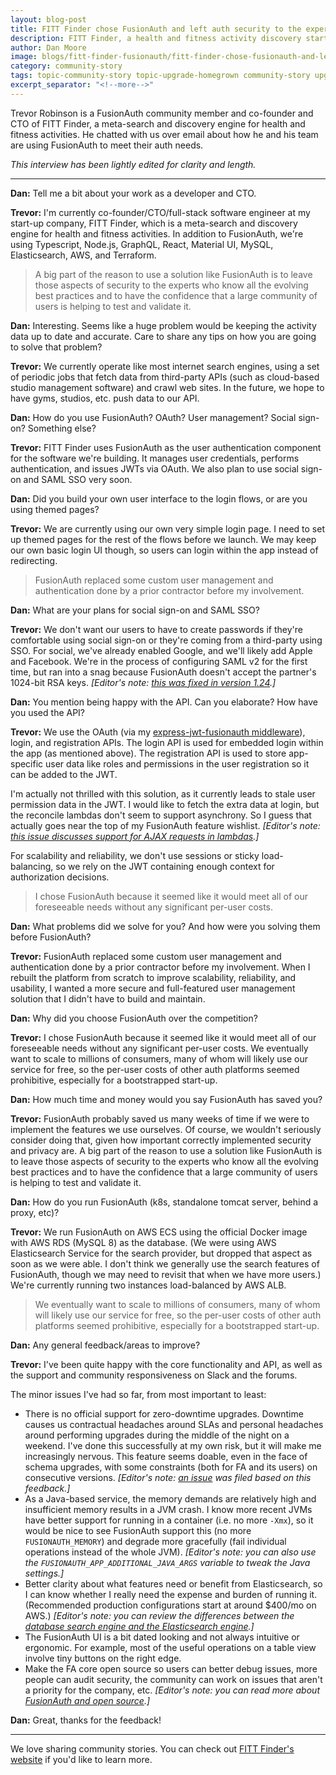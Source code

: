 ```yaml
---
layout: blog-post
title: FITT Finder chose FusionAuth and left auth security to the experts
description: FITT Finder, a health and fitness activity discovery startup, uses FusionAuth because they want to prepare for millions of users.
author: Dan Moore
image: blogs/fitt-finder-fusionauth/fitt-finder-chose-fusionauth-and-left-auth-security-to-the-experts.png
category: community-story
tags: topic-community-story topic-upgrade-homegrown community-story upgrade homegrown jwt
excerpt_separator: "<!--more-->"
---
```


Trevor Robinson is a FusionAuth community member and co-founder and CTO of FITT Finder, a meta-search and discovery engine for health and fitness activities. He chatted with us over email about how he and his team are using FusionAuth to meet their auth needs. 

<!--more-->

*This interview has been lightly edited for clarity and length.*

-------

**Dan:** Tell me a bit about your work as a developer and CTO.

**Trevor:** I'm currently co-founder/CTO/full-stack software engineer at my start-up company, FITT Finder, which is a meta-search and discovery engine for health and fitness activities. In addition to FusionAuth, we're using Typescript, Node.js, GraphQL, React, Material UI, MySQL, Elasticsearch, AWS, and Terraform.

> A big part of the reason to use a solution like FusionAuth is to leave those aspects of security to the experts who know all the evolving best practices and to have the confidence that a large community of users is helping to test and validate it.

**Dan:** Interesting. Seems like a huge problem would be keeping the activity data up to date and accurate. Care to share any tips on how you are going to solve that problem?

**Trevor:** We currently operate like most internet search engines, using a set of periodic jobs that fetch data from third-party APIs (such as cloud-based studio management software) and crawl web sites. In the future, we hope to have gyms, studios, etc. push data to our API.

**Dan:** How do you use FusionAuth? OAuth? User management? Social sign-on? Something else?

**Trevor:** FITT Finder uses FusionAuth as the user authentication component for the software we're building. It manages user credentials, performs authentication, and issues JWTs via OAuth. We also plan to use social sign-on and SAML SSO very soon.

**Dan:** Did you build your own user interface to the login flows, or are you using themed pages?

**Trevor:** We are currently using our own very simple login page. I need to set up themed pages for the rest of the flows before we launch. We may keep our own basic login UI though, so users can login within the app instead of redirecting.

> FusionAuth replaced some custom user management and authentication done by a prior contractor before my involvement. 

**Dan:** What are your plans for social sign-on and SAML SSO?

**Trevor:** We don't want our users to have to create passwords if they're comfortable using social sign-on or they're coming from a third-party using SSO. For social, we've already enabled Google, and we'll likely add Apple and Facebook. We're in the process of configuring SAML v2 for the first time, but ran into a snag because FusionAuth doesn't accept the partner's 1024-bit RSA keys. _[Editor's note: [this was fixed in version 1.24](https://github.com/FusionAuth/fusionauth-issues/issues/1091).]_

**Dan:** You mention being happy with the API. Can you elaborate? How have you used the API?

**Trevor:** We use the OAuth (via my [express-jwt-fusionauth middleware](https://github.com/trevorr/express-jwt-fusionauth)), login, and registration APIs. The login API is used for embedded login within the app (as mentioned above). The registration API is used to store app-specific user data like roles and permissions in the user registration so it can be added to the JWT. 

I'm actually not thrilled with this solution, as it currently leads to stale user permission data in the JWT. I would like to fetch the extra data at login, but the reconcile lambdas don't seem to support asynchrony. So I guess that actually goes near the top of my FusionAuth feature wishlist. _[Editor's note: [this issue discusses support for AJAX requests in lambdas](https://github.com/FusionAuth/fusionauth-issues/issues/267).]_ 

For scalability and reliability, we don't use sessions or sticky load-balancing, so we rely on the JWT containing enough context for authorization decisions.

> I chose FusionAuth because it seemed like it would meet all of our foreseeable needs without any significant per-user costs. 

**Dan:** What problems did we solve for you? And how were you solving them before FusionAuth?

**Trevor:** FusionAuth replaced some custom user management and authentication done by a prior contractor before my involvement. When I rebuilt the platform from scratch to improve scalability, reliability, and usability, I wanted a more secure and full-featured user management solution that I didn't have to build and maintain.

**Dan:** Why did you choose FusionAuth over the competition?

**Trevor:** I chose FusionAuth because it seemed like it would meet all of our foreseeable needs without any significant per-user costs. We eventually want to scale to millions of consumers, many of whom will likely use our service for free, so the per-user costs of other auth platforms seemed prohibitive, especially for a bootstrapped start-up.

**Dan:** How much time and money would you say FusionAuth has saved you?

**Trevor:** FusionAuth probably saved us many weeks of time if we were to implement the features we use ourselves. Of course, we wouldn't seriously consider doing that, given how important correctly implemented security and privacy are. A big part of the reason to use a solution like FusionAuth is to leave those aspects of security to the experts who know all the evolving best practices and to have the confidence that a large community of users is helping to test and validate it.

**Dan:** How do you run FusionAuth (k8s, standalone tomcat server, behind a proxy, etc)?

**Trevor:** We run FusionAuth on AWS ECS using the official Docker image with AWS RDS (MySQL 8) as the database. (We were using AWS Elasticsearch Service for the search provider, but dropped that aspect as soon as we were able. I don't think we generally use the search features of FusionAuth, though we may need to revisit that when we have more users.) We're currently running two instances load-balanced by AWS ALB.

> We eventually want to scale to millions of consumers, many of whom will likely use our service for free, so the per-user costs of other auth platforms seemed prohibitive, especially for a bootstrapped start-up.

**Dan:** Any general feedback/areas to improve?

**Trevor:** I've been quite happy with the core functionality and API, as well as the support and community responsiveness on Slack and the forums. 

The minor issues I've had so far, from most important to least:

* There is no official support for zero-downtime upgrades. Downtime causes us contractual headaches around SLAs and personal headaches around performing upgrades during the middle of the night on a weekend. I've done this successfully at my own risk, but it will make me increasingly nervous. This feature seems doable, even in the face of schema upgrades, with some constraints (both for FA and its users) on consecutive versions. _[Editor's note: [an issue](https://github.com/FusionAuth/fusionauth-issues/issues/1240) was filed based on this feedback.]_
* As a Java-based service, the memory demands are relatively high and insufficient memory results in a JVM crash. I know more recent JVMs have better support for running in a container (i.e. no more `-Xmx`), so it would be nice to see FusionAuth support this (no more `FUSIONAUTH_MEMORY`) and degrade more gracefully (fail individual operations instead of the whole JVM). _[Editor's note: you can also use the `FUSIONAUTH_APP_ADDITIONAL_JAVA_ARGS` variable to tweak the Java settings.]_
* Better clarity about what features need or benefit from Elasticsearch, so I can know whether I really need the expense and burden of running it. (Recommended production configurations start at around $400/mo on AWS.) _[Editor's note: you can review the differences between the [database search engine and the Elasticsearch engine](/docs/v1/tech/core-concepts/users#user-search).]_
* The FusionAuth UI is a bit dated looking and not always intuitive or ergonomic. For example, most of the useful operations on a table view involve tiny buttons on the right edge.
* Make the FA core open source so users can better debug issues, more people can audit security, the community can work on issues that aren't a priority for the company, etc. _[Editor's note: you can read more about [FusionAuth and open source](/community/forum/topic/22/why-isn-t-fusionauth-open-source).]_

**Dan:** Great, thanks for the feedback!

-------

We love sharing community stories. You can check out [FITT Finder's website](https://fittfinder.com/) if you'd like to learn more. 

